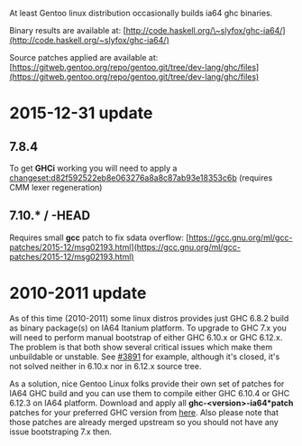 
At least Gentoo linux distribution occasionally builds ia64 ghc binaries.


Binary results are available at: [http://code.haskell.org/\~slyfox/ghc-ia64/](http://code.haskell.org/~slyfox/ghc-ia64/)


Source patches applied are available at: [https://gitweb.gentoo.org/repo/gentoo.git/tree/dev-lang/ghc/files](https://gitweb.gentoo.org/repo/gentoo.git/tree/dev-lang/ghc/files)

# 2015-12-31 update

## 7.8.4


To get **GHCi** working you will need to apply a [changeset:d82f592522eb8e063276a8a8c87ab93e18353c6b](/trac/ghc/changeset/d82f592522eb8e063276a8a8c87ab93e18353c6b/ghc) (requires CMM lexer regeneration)

## 7.10.\* / -HEAD


Requires small **gcc** patch to fix sdata overflow: [https://gcc.gnu.org/ml/gcc-patches/2015-12/msg02193.html](https://gcc.gnu.org/ml/gcc-patches/2015-12/msg02193.html)

# 2010-2011 update


As of this time (2010-2011) some linux distros provides just GHC 6.8.2 build as binary package(s) on IA64 Itanium platform. To upgrade to GHC 7.x you will need to perform manual bootstrap of either GHC 6.10.x or GHC 6.12.x. The problem is that both show several critical issues which make them unbuildable or unstable. See [\#3891](https://gitlab.haskell.org/ghc/ghc/issues/3891) for example, although it's closed, it's not solved neither in 6.10.x nor in 6.12.x source tree.


As a solution, nice Gentoo Linux folks provide their own set of patches for IA64 GHC build and you can use them to compile either GHC 6.10.4 or GHC 6.12.3 on IA64 platform. Download and apply all **ghc-\<version\>-ia64\*patch** patches  for your preferred GHC version from [here](http://sources.gentoo.org/cgi-bin/viewvc.cgi/gentoo-x86/dev-lang/ghc/files/).
Also please note that those patches are already merged upstream so you should not have any issue bootstraping 7.x then.

